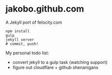 jakobo.github.com
=================

A Jekyll port of felocity.com

```
npm install
gulp
jekyll server
# commit, push!
```

My personal todo list:
* convert jekyll to a gulp task (watching support)
* figure out cloudflare + github shenanigans
